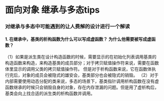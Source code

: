 # 面向对象 继承与多态tips
### 对继承与多态中可能遇到的让人费解的设计进行一个解读

#### 1. 在继承中，基类的析构函数为什么可以写成虚函数？ 为什么他需要被写成虚函数？
（1）如果是派生类在设计构造函数的时候，需要显示的在初始化列表调用基类的构造函数来构造，来构造基类的成员部分；对于拷贝赋值操作符来说，需要在函数体里显示的调用父类的拷贝赋值操作符。 但是对于析构函数来说，它在函数体执行完后，对象的成员会被隐式的雄安会，基类部分也会被隐式的销毁。
（2）对于内部需要使用动态分配的类来说，多态的场景下，基类指针调用析构函数在没有虚函数继承的时候只会销毁自身的对象，存在内存泄漏的问题。但是用了虚析构后，基类会向上找合适的派生类的析构函数并调用。



